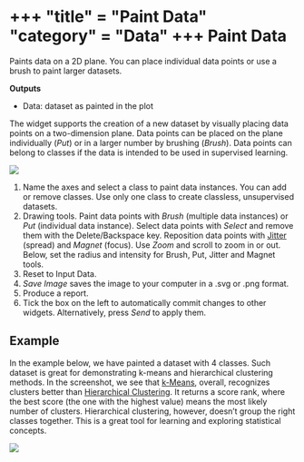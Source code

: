 +++
"title" = "Paint Data"
"category" = "Data"
+++
Paint Data
==========

Paints data on a 2D plane. You can place individual data points or use a brush to paint larger datasets.

**Outputs**

- Data: dataset as painted in the plot

The widget supports the creation of a new dataset by visually placing data points on a two-dimension plane. Data points can be placed on the plane individually (*Put*) or in a larger number by brushing (*Brush*). Data points can belong to classes if the data is intended to be used in supervised learning.

![](../images/PaintData-stamped.png)

1. Name the axes and select a class to paint data instances. You can add or remove classes. Use only one class to create classless, unsupervised datasets.
2. Drawing tools. Paint data points with *Brush* (multiple data instances) or *Put* (individual data instance). Select data points with *Select* and remove them with the Delete/Backspace key. Reposition data points with [Jitter](https://en.wikipedia.org/wiki/Jitter) (spread) and *Magnet* (focus). Use *Zoom* and scroll to zoom in or out. Below, set the radius and intensity for Brush, Put, Jitter and Magnet tools.
3. Reset to Input Data.
4. *Save Image* saves the image to your computer in a .svg or .png format.
5. Produce a report.
6. Tick the box on the left to automatically commit changes to other widgets. Alternatively, press *Send* to apply them.

Example
-------

In the example below, we have painted a dataset with 4 classes. Such dataset is great for demonstrating k-means and hierarchical clustering methods. In the screenshot, we see that [k-Means](../unsupervised/kmeans.md), overall, recognizes clusters better than [Hierarchical Clustering](../../unsupervised/hierarchicalclustering/). It returns a score rank, where the best score (the one with the highest value) means the most likely number of clusters. Hierarchical clustering, however, doesn’t group the right classes together. This is a great tool for learning and exploring statistical concepts.

![](../images/PaintData-Example.png)
